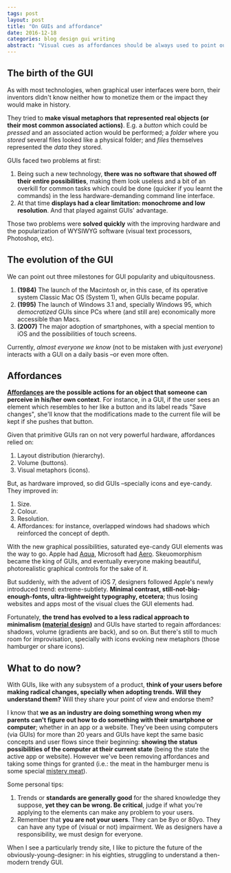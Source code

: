 ```yaml
---
tags: post
layout: post
title: "On GUIs and affordance"
date: 2016-12-18
categories: blog design gui writing
abstract: "Visual cues as affordances should be always used to point out what widgets can do."
---
```


## The birth of the GUI

As with most technologies, when graphical user interfaces were born, their inventors didn't know neither how to monetize them or the impact they would make in history.

They tried to **make visual metaphors that represented real objects (or their most common associated actions)**. E.g. a _button_ which could be _pressed_ and an associated action would be performed; a _folder_ where you _stored_ several files looked like a physical folder; and _files_ themselves represented the _data_ they stored.

GUIs faced two problems at first:

1. Being such a new technology, **there was no software that showed off their entire possibilities**, making them look useless and a bit of an overkill for common tasks which could be done (quicker if you learnt the commands) in the less hardware-demanding command line interface.
2. At that time **displays had a clear limitation: monochrome and low resolution**. And that played against GUIs' advantage.

Those two problems were **solved quickly** with the improving hardware and the popularization of WYSIWYG software (visual text processors, Photoshop, etc).

## The evolution of the GUI

We can point out three milestones for GUI popularity and ubiquitousness.

1. **(1984)** The launch of the Macintosh or, in this case, of its operative system Classic Mac OS (System 1), when GUIs became popular.
2. **(1995)** The launch of Windows 3.1 and, specially Windows 95, which _democratized_  GUIs since PCs where (and still are) economically more accessible than Macs.
3. **(2007)** The major adoption of smartphones, with a special mention to iOS and the possibilities of touch screens.

Currently, _almost everyone we know_ (not to be mistaken with just _everyone_) interacts with a GUI on a daily basis –or even more often.

## Affordances

**[Affordances](https://en.wikipedia.org/wiki/Affordance) are the possible actions for an object that someone can perceive in his/her own context**. For instance, in a GUI, if the user sees an element which resembles to her like a button and its label reads "Save changes", she'll know that the modifications made to the current file will be kept if she pushes that button.

Given that primitive GUIs ran on not very powerful hardware, affordances relied on:

1. Layout distribution (hierarchy).
2. Volume (buttons).
3. Visual metaphors (icons).

But, as hardware improved, so did GUIs –specially icons and eye-candy. They improved in:

1. Size.
2. Colour.
3. Resolution.
4. Affordances: for instance, overlapped windows had shadows which reinforced the concept of depth.

With the new graphical possibilities, saturated eye-candy GUI elements was the way to go. Apple had [Aqua](https://en.wikipedia.org/wiki/Aqua_(user_interface)), Microsoft had [Aero](https://en.wikipedia.org/wiki/Windows_Aero). Skeuomorphism became the king of GUIs, and eventually everyone making beautiful, photorealistic graphical controls for the sake of it.

But suddenly, with the advent of iOS 7, designers followed Apple's newly introduced trend: extreme-subtlety. **Minimal contrast, still-not-big-enough-fonts, ultra-lightweight typography, etcetera**; thus losing websites and apps most of the visual clues the GUI elements had.

Fortunately, **the trend has evolved to a less radical approach to minimalism ([material design](https://material.google.com))** and GUIs have started to regain affordances: shadows, volume (gradients are back), and so on. But there's still to much room for improvisation, specially with icons evoking new metaphors (those hamburger or share icons).

## What to do now?

With GUIs, like with any subsystem of a product, **think of your users before making radical changes, specially when adopting trends. Will they understand them?** Will they share your point of view and endorse them?

I know that **we as an industry are doing something wrong when my parents can't figure out how to do something with their smartphone or computer**; whether in an app or a website. They've been using computers (via GUIs) for more than 20 years and GUIs have kept the same basic concepts and user flows since their beginning: **showing the status possibilities of the computer at their current state** (being the state the active app or website). However we've been removing affordances and taking some things for granted (i.e.: the meat in the hamburger menu is some special [mistery meat](https://en.wikipedia.org/wiki/Mystery_meat_navigation)).

Some personal tips:

1. Trends or **standards are generally good** for the shared knowledge they suppose, **yet they can be wrong. Be critical**, judge if what you're applying to the elements can make any problem to your users.
2. Remember that **you are not your users**. They can be 8yo or 80yo. They can have any type of (visual or not) impairment. We as designers have a responsibility, we must design for everyone.

When I see a particularly trendy site, I like to picture the future of the obviously-young-designer: in his eighties, struggling to understand a then-modern trendy GUI.
